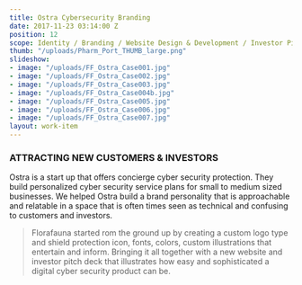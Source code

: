 ```yaml
---
title: Ostra Cybersecurity Branding
date: 2017-11-23 03:14:00 Z
position: 12
scope: Identity / Branding / Website Design & Development / Investor Pitch Deck
thumb: "/uploads/Pharm_Port_THUMB_large.png"
slideshow:
- image: "/uploads/FF_Ostra_Case001.jpg"
- image: "/uploads/FF_Ostra_Case002.jpg"
- image: "/uploads/FF_Ostra_Case003.jpg"
- image: "/uploads/FF_Ostra_Case004b.jpg"
- image: "/uploads/FF_Ostra_Case005.jpg"
- image: "/uploads/FF_Ostra_Case006.jpg"
- image: "/uploads/FF_Ostra_Case007.jpg"
layout: work-item
---
```


### ATTRACTING NEW CUSTOMERS & INVESTORS

Ostra is a start up that offers concierge cyber security protection. They build personalized cyber security service plans for small to medium sized businesses. We helped Ostra build a brand personality that is approachable and relatable in a space that is often times seen as technical and confusing to customers and investors.

> Florafauna started rom the ground up by creating a custom logo type and shield protection icon, fonts, colors, custom illustrations that entertain and inform. Bringing it all together with a new website and investor pitch deck that illustrates how easy and sophisticated a digital cyber security product can be.